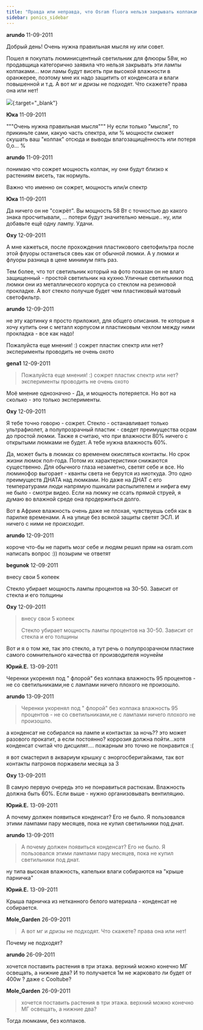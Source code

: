 ```yaml
---
title: "Правда или неправда, что Osram fluora нельзя закрывать колпаками защитными"
sidebar: ponics_sidebar
---
```


**arundo** 11-09-2011

Добрый день! Очень нужна правильная мысля ну или совет.

Пошел я покупать люминисцентный светильник для флюоры 58w, но продавщица категорично заявила что нельзя закрывать эти лампы колпаками... мои ламы будут висеть при высокой влажности в оранжерее, поэтому мне их надо защитить от конденсата и влаги повышенной и т.д. А вот мг и дризы не подходят. Что скажете? права она или нет!

[![](/imagehost/thumbs/000aza.jpg)](https://t.me/ponics_ru_files/6425){:target="_blank"}


**Юка** 11-09-2011

"""Очень нужна правильная мысля""" Ну если только "мысля", то прикиньте сами, какую часть спектра, или % мощности сможет скушать ваш "колпак" отсюда и выводы влагозащищённость или потеря 0,о... %


**arundo** 11-09-2011

понимаю что сожрет мощность колпак, ну они будут близко к растениям висеть, так нормуль.

Важно что именно он сожрет, мощность или/и спектр 


**Юка** 11-09-2011

 Да ничего он не "сожрёт". Вы мощность 58 Вт с точностью до какого знака просчитывали, ... потери будут значительно меньше.. ну, или добавьте ещё одну лампу. Удачи.


**Oxy** 12-09-2011

А мне кажеться, после прохождения пластикового светофильтра после этой флуоры останеться свеь как от обычной люмки. А у люмки и флуоры разница в цене минимум пять раз. 

Тем более, что тот светильник который на фото показан он не влаго защищенный - простой светильник на кухню.Уличные светильники под люмки они из металлического корпуса со стеклом на резиновой прокладке. А вот стекло получше будет чем пластиковый матовый светофильтр.


**arundo** 12-09-2011

не эту картинку я просто приложил, для общего описания. те которые я хочу купить они с металл корпусом и пластиковым чехлом между ними прокладка - все как надо!

Пожалуйста еще мнения! :) сожрет пластик спектр или нет? эксперименты проводить не очень охото


**gena1** 12-09-2011

> Пожалуйста еще мнения! :) сожрет пластик спектр или нет? эксперименты проводить не очень охото

Моё мнение однозначно - Да, и мощность потеряется. Но вот на сколько - это только эксперименты.


**Oxy** 12-09-2011

 Я тебе точно говорю - сожрет. Стекло - останавливает только ультрафиолет, а полупрозрачный пластик - сведет преимущества осрам до простой люмки. Также я считаю, что при влажности 80% ничего с открытыми люмками не будет. А тебе нужна влажность 60%. 

Да, может быть в люмках со временем окисляться контакты. Но срок жизни люмок пол-года. Потом их характеристики снижаются существенно. Для обычного глаза незаметно, светят себе и все. Но люминофор выгорает - кванты света не берутся из ниоткуда. Это одно преимуществ ДНАТА над люмками. Но даже на ДНАТ с его температурами люди напрямую пшикали распылителем и нифига ему не было - смотри видео. Если на люмку не ссать прямой струей, я думаю во влажной среде она продержиться долго. 

Вот в Африке влажность очень даже не плохая, чувствуешь себя как в парилке временами. А на улице без всякой защиты светят ЭСЛ. И ничего с ними не происходит.


**arundo** 12-09-2011

короче что-бы не парить мозг себе и людям решил прям на osram.com написать вопрос :)) позырим че ответят 


**begunok** 12-09-2011

внесу свои 5 копеек

Стекло убирает мощность лампы процентов на 30-50. Зависит от стекла и его толщины


**Oxy** 12-09-2011

> внесу свои 5 копеек
> 
> Стекло убирает мощность лампы процентов на 30-50. Зависит от стекла и его толщины

Вот и я о том же, так это стекло, а тут речь о полупрозрачном пластике самого сомнительного качества от производителя ноунейм


**Юрий.E.** 13-09-2011

Черенки укоренял под " флорой" без колпака влажность 95 процентов - не со светильниками,не с лампами ничего плохого не произошло.


**arundo** 13-09-2011

> Черенки укоренял под " флорой" без колпака влажность 95 процентов - не со светильниками,не с лампами ничего плохого не произошло.

а конденсат не собирался на лампе и контактах за ночь?? это может разового прокатит, а если постоянно? коррозия должна пойти...хотя конденсат считай что дисцилят.... пожарным это точно не понравится :(

я вот смастерил в аквариум крышку с эноргосберигайками, так вот контакты патронов поржавели месяца за 3


**Oxy** 13-09-2011

В самую первую очередь это не понравиться растюхам. Влажность должна быть 60%. Если выше - нужно организовывать вентиляцию. 


**Юрий.E.** 13-09-2011

А почему должен появиться конденсат? Его не было. Я пользовался этими лампами пару месяцев, пока не купил светильники под днат.


**arundo** 13-09-2011

> А почему должен появиться конденсат? Его не было. Я пользовался этими лампами пару месяцев, пока не купил светильники под днат.

 ну типа высокая влажность, капельки влаги собираются на "крыше парничка"


**Юрий.E.** 13-09-2011

Крыша парничка из нетканного белого материала - конденсат не собирается.


**Mole_Garden** 26-09-2011

> А вот мг и дризы не подходят. Что скажете? права она или нет!

Почему не подходят? 


**arundo** 26-09-2011

хочется поставить растения в три этажа. верхний можно конечно МГ освещать, а нижние два? И то получается 1м не жарковато ли будет от 400w ? даже с Cooltube?


**Mole_Garden** 26-09-2011

> хочется поставить растения в три этажа. верхний можно конечно МГ освещать, а нижние два?

Тогда люмками, без колпаков. 


